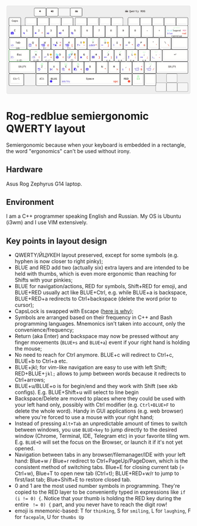 ![layout](img/white.jpg)

# Rog-redblue semiergonomic QWERTY layout

Semiergonomic because when your keyboard is embedded in a rectangle, the word "ergonomics" can't be used without irony.

## Hardware

Asus Rog Zephyrus G14 laptop.

## Environment
I am a C++ programmer speaking English and Russian. My OS is Ubuntu (i3wm) and I use VIM extensively.

## Key points in layout design
- QWERTY/ЙЦУКЕН layout preserved, except for some symbols (e.g. hyphen is now closer to right pinky);
- BLUE and RED add two (actually six) extra layers and are intended to be held with thumbs, which is even more ergonomic than reaching for Shifts with your pinkies;
- BLUE for navigation/actions, RED for symbols, Shift+RED for emoji, and BLUE+RED usually act like BLUE+Ctrl, e.g. while BLUE+a is backspace, BLUE+RED+a redirects to Ctrl+backspace (delete the word prior to cursor);
- CapsLock is swapped with Escape ([here is why](https://vim.fandom.com/wiki/Avoid_the_escape_key));
- Symbols are arranged based on their frequency in C++ and Bash programming languages. Mnemonics isn't taken into account, only the convenience/frequency;
- Return (aka Enter) and backspace may now be pressed without any finger movements (`BLUE+s` and `BLUE+a`) event if your right hand is holding the mouse;
- No need to reach for Ctrl anymore. BLUE+c will redirect to Ctrl+c, BLUE+b to Ctrl+a etc.
- BLUE+jkl; for vim-like navigation are easy to use with left Shift; RED+BLUE+`jkl;` allows to jump between words because it redirects to Ctrl+arrows;
- BLUE+u/BLUE+o is for begin/end and they work with Shift (see xkb configs). E.g. BLUE+Shift+u will select to line begin
- Backspace/Delete are moved to places where they could be used with your left hand only, possibly with Ctrl modifier (e.g. `Ctrl+BLUE+F` to delete the whole word). Handy in GUI applications (e.g. web browser) where you're forced to use a mouse with your right hand;
- Instead of pressing `Alt+Tab` an unpredictable amount of times to switch between windows, you use `BLUE+key` to jump directly to the desired window (Chrome, Terminal, IDE, Telegram etc) in your favorite tiling wm. E.g. `BLUE+D` will set the focus on the Browser, or launch it if it's not yet opened.
- Navigation between tabs in any browser/filemanager/IDE with your left hand: Blue+w / Blue+r redirect to Ctrl+PageUp/PageDown, which is the consistent method of switching tabs. Blue+E for closing current tab (= Ctrl+w), Blue+T to open new tab (Ctrl+t); BLUE+RED+w/r to jump to first/last tab; Blue+Shift+E to restore closed tab.
- 0 and 1 are the most used number symbols in programming. They're copied to the RED layer to be conveniently typed in expressions like `if (i != 0) {`. Notice that your thumb is holding the RED key during the entire ` != 0) {` part, and you never have to reach the digit row!
- emoji is mnemonic-based: T for `thinking`, S for `smiling`, L for `laughing`, F for `facepalm`, U for `thumbs Up`
